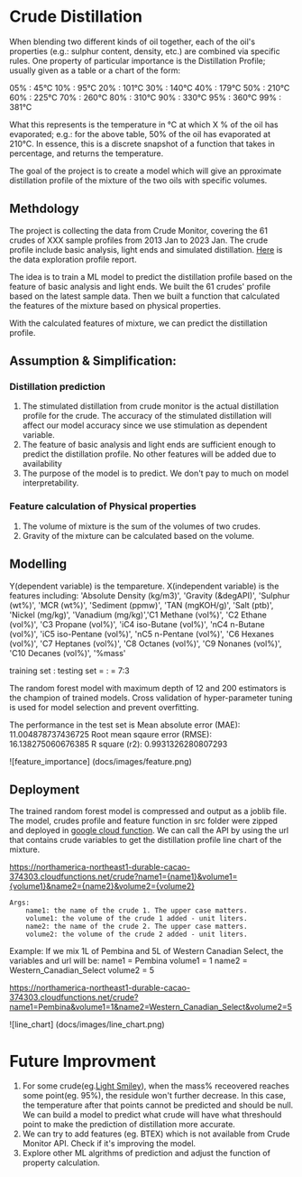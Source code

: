 # Crude Distillation

When blending two different kinds of oil together, each of the oil's properties (e.g.: sulphur content, density, etc.) are combined via specific rules. One property of particular importance is the Distillation Profile; usually given as a table or a chart of the form:

05% : 45°C
10% : 95°C
20% : 101°C
30% : 140°C
40% : 179°C
50% : 210°C
60% : 225°C
70% : 260°C
80% : 310°C
90% : 330°C
95% : 360°C
99% : 381°C

What this represents is the temperature in °C at which X % of the oil has evaporated; e.g.: for the above table, 50% of the oil has evaporated at 210°C.
In essence, this is a discrete snapshot of a function that takes in percentage, and returns the temperature.

The goal of the project is to create a model which will give an pproximate distillation profile of the mixture of the two oils with specific volumes.

## Methdology

The project is collecting the data from Crude Monitor, covering the 61 crudes of XXX sample profiles from 2013 Jan to 2023 Jan. The crude profile include basic analysis, light ends and simulated distillation. [Here]() is the data exploration profile report.

The idea is to train a ML model to predict the distillation profile based on the feature of basic analysis and light ends. We built the 61 crudes' profile based on the latest sample data. Then we built a function that calculated the features of the mixture based on physical properties. 

With the calculated features of mixture, we can predict the distillation profile. 

## Assumption & Simplification:
### Distillation prediction
1. The stimulated distillation from crude monitor is the actual distillation profile for the crude. The accuracy of the stimulated distillation will affect our model accuracy since we use stimulation as dependent variable.
2. The feature of basic analysis and light ends are sufficient enough to predict the distillation profile. No other features will be added due to availability
3. The purpose of the model is to predict. We don't pay to much on model interpretability.
### Feature calculation of Physical properties
1. The volume of mixture is the sum of the volumes of two crudes. 
2. Gravity of the mixture can be calculated based on the volume.

## Modelling

Y(dependent variable) is the tempareture.
X(independent variable) is the features including: 'Absolute Density (kg/m3)', 'Gravity (&degAPI)', 'Sulphur (wt%)', 'MCR (wt%)', 'Sediment (ppmw)', 'TAN (mgKOH/g)', 'Salt (ptb)', 'Nickel (mg/kg)', 'Vanadium (mg/kg)','C1 Methane (vol%)', 'C2 Ethane (vol%)', 'C3 Propane (vol%)', 'iC4 iso-Butane (vol%)', 'nC4 n-Butane (vol%)',
 'iC5 iso-Pentane (vol%)', 'nC5 n-Pentane (vol%)', 'C6 Hexanes (vol%)', 'C7 Heptanes (vol%)', 'C8 Octanes (vol%)', 'C9 Nonanes (vol%)', 'C10 Decanes (vol%)', '%mass'

training set : testing set = : = 7:3

The random forest model with maximum depth of 12 and 200 estimators is the champion of trained models. Cross validation of hyper-parameter tuning is used for model selection and prevent overfitting. 

The performance in the test set is
Mean absolute error (MAE): 11.004878737436725
Root mean sqaure error (RMSE): 16.138275060676385
R square (r2): 0.9931326280807293

![feature_importance] (docs/images/feature.png)

## Deployment

The trained random forest model is compressed and output as a joblib file. The model, crudes profile and feature function in src folder were zipped and deployed in [google cloud function](https://cloud.google.com/functions). We can call the API by using the url that contains crude variables to get the distillation profile line chart of the mixture.

https://northamerica-northeast1-durable-cacao-374303.cloudfunctions.net/crude?name1={name1}&volume1={volume1}&name2={name2}&volume2={volume2}
    
    Args:
        name1: the name of the crude 1. The upper case matters.
        volume1: the volume of the crude 1 added - unit liters.
        name2: the name of the crude 2. The upper case matters.
        volume2: the volume of the crude 2 added - unit liters.

Example:
If we mix 1L of Pembina and 5L of Western Canadian Select, the variables and url will be:
name1 = Pembina
volume1 = 1
name2 = Western_Canadian_Select
volume2 = 5


https://northamerica-northeast1-durable-cacao-374303.cloudfunctions.net/crude?name1=Pembina&volume1=1&name2=Western_Canadian_Select&volume2=5

![line_chart] (docs/images/line_chart.png)


# Future Improvment
1. For some crude(eg.[Light Smiley](https://crudemonitor.ca/crudes/crude.php?acr=MSY)), when the mass% receovered reaches some point(eg. 95%), the residule won't further decrease. In this case, the temperature after that points cannot be predicted and should be null. We can build a model to predict what crude will have what threshould point to make the prediction of distillation more accurate.
2. We can try to add features (eg. BTEX) which is not available from Crude Monitor API. Check if it's improving the model.
3. Explore other ML algrithms of prediction and adjust the function of property calculation. 

